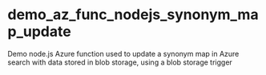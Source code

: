# demo_az_func_nodejs_synonym_map_update
Demo node.js Azure function used to update a synonym map in Azure search with data stored in blob storage, using a blob storage trigger
